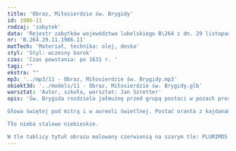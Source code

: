 ```yaml
---
title: 'Obraz, Miłosierdzie św. Brygidy'
id: 1986-11
rodzaj: 'zabytek'
data: 'Rejestr zabytków województwa lubelskiego B\264 z dn. 29 listopada 1986 r. '
nr: 'B.264.29.11.1986.11'
matTech: 'Materiał, technika: olej, deska'
styl: 'Styl: wczesny barok'
czas: 'Czas powstania: po 1631 r. '
tagi: ""
ekstra: ""
mp3: '../mp3/11 - Obraz, Miłosierdzie św. Brygidy.mp3'
obiekt3d: '../models/11 - Obraz, Miłosierdzie św. Brygidy.glb'
warsztat: 'Autor, szkoła, warsztat: Jan Szretter'
opis: 'Św. Brygida rozdziela jałmużnę przed grupą postaci w pozach proszalnych. Świętej towarzyszy zakonnica z tacą w dłoni. Zakonnice w szatach ciemno brązowych, czarne obrzeżone bielą wela. 

Głowa świętej pod mitrą i w aureoli świetlnej. Postać oranta z kajdanami na ramieniu w szacie czerwonej pod brązowym kaftanem. 

Tło nieba stalowo niebieskie. 

W tle tablicy tytuł obrazu malowany czerwienią na szarym tle: PLURIMOS SANAT ET ELEEMOSINAS SUSTENTAT. '
---
```














